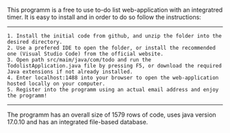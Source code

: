 This programm is a free to use to-do list web-application with an integratred timer. It is easy to install and in order to do so follow the instructions:
******************************** 
    1. Install the initial code from github, and unzip the folder into the desired directory.
    2. Use a prefered IDE to open the folder, or install the recommended one (Visual Studio Code) from the official website.
    3. Open path src/maim/java/com/todo and run the TodolistApplication.java file by pressing F5, or download the required Java extensions if not already installed.
    4. Enter localhost:1488 into your browser to open the web-application hosted locally on your computer.
    5. Register into the programm using an actual email address and enjoy the programm!
********************************

The programm has an overall size of 1579 rows of code, uses java version 17.0.10 and has an integrated file-based database.
